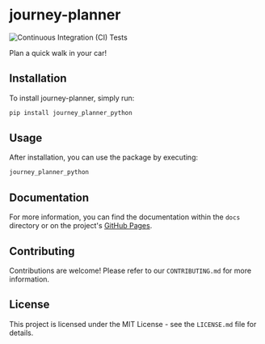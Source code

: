 # journey-planner

![Continuous Integration (CI) Tests](https://github.com/unkokaeru/journey-planner/actions/workflows/continuous_integration.yml/badge.svg)

Plan a quick walk in your car!

## Installation

To install journey-planner, simply run:

```bash
pip install journey_planner_python
```

## Usage

After installation, you can use the package by executing:

```bash
journey_planner_python
```

## Documentation
For more information, you can find the documentation within the `docs` directory or on the project's [GitHub Pages](https://unkokaeru.github.io/journey-planner/).

## Contributing

Contributions are welcome! Please refer to our `CONTRIBUTING.md` for more information.

## License

This project is licensed under the MIT License - see the `LICENSE.md` file for details.